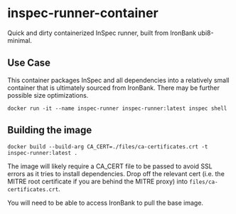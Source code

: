 # inspec-runner-container

Quick and dirty containerized InSpec runner, built from IronBank ubi8-minimal.

## Use Case

This container packages InSpec and all dependencies into a relatively small container that is ultimately sourced from IronBank. There may be further possible size optimizations.

`docker run -it --name inspec-runner inspec-runner:latest inspec shell`

## Building the image

`docker build --build-arg CA_CERT=./files/ca-certificates.crt -t inspec-runner:latest .`

The image will likely require a CA_CERT file to be passed to avoid SSL errors as it tries to install dependencies. Drop off the relevant cert (i.e. the MITRE root certificate if you are behind the MITRE proxy) into `files/ca-certificates.crt`.

You will need to be able to access IronBank to pull the base image.